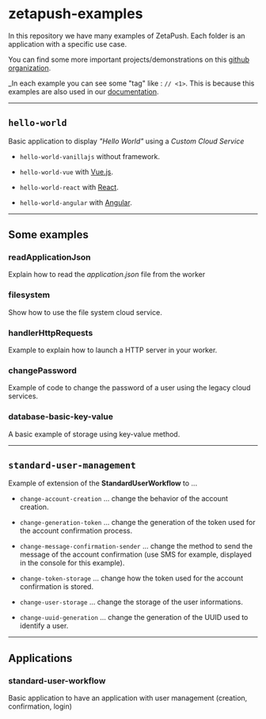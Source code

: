 # zetapush-examples

In this repository we have many examples of ZetaPush. Each folder is an application with a specific use case.

You can find some more important projects/demonstrations on this [github organization](https://github.com/zetapush-demo).

_In each example you can see some "tag" like : `// <1>`.
This is because this examples are also used in our [documentation](https://doc.zetapush.com).

---

## `hello-world`

Basic application to display _"Hello World"_ using a _Custom Cloud Service_

* `hello-world-vanillajs` without framework.

* `hello-world-vue` with [Vue.js](https://vuejs.org/).

* `hello-world-react` with [React](https://reactjs.org/).

* `hello-world-angular` with [Angular](https://angular.io/).

---

## Some examples

### readApplicationJson

Explain how to read the _application.json_ file from the worker

### filesystem

Show how to use the file system cloud service.

### handlerHttpRequests

Example to explain how to launch a HTTP server in your worker.

### changePassword

Example of code to change the password of a user using the legacy cloud services.

### database-basic-key-value

A basic example of storage using key-value method.

---

## `standard-user-management`

Example of extension of the **StandardUserWorkflow** to ...

* `change-account-creation` ... change the behavior of the account creation.

* `change-generation-token` ... change the generation of the token used for the account confirmation process.

* `change-message-confirmation-sender` ... change the method to send the message of the account confirmation (use SMS for example, displayed in the console for this example).

* `change-token-storage` ... change how the token used for the account confirmation is stored.

* `change-user-storage` ... change the storage of the user informations.

* `change-uuid-generation` ... change the generation of the UUID used to identify a user.

---

## Applications

### standard-user-workflow

Basic application to have an application with user management (creation, confirmation, login)
